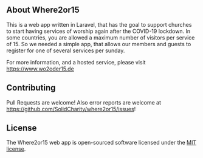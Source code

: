 ## About Where2or15

This is a web app written in Laravel, that has the goal to support churches to start having services of worship again after the COVID-19 lockdown. In some countries, you are allowed a maximum number of visitors per service of 15. So we needed a simple app, that allows our members and guests to register for one of several services per sunday.

For more information, and a hosted service, please visit https://www.wo2oder15.de

## Contributing

Pull Requests are welcome! Also error reports are welcome at https://github.com/SolidCharity/where2or15/issues!

## License

The Where2or15 web app is open-sourced software licensed under the [MIT license](https://opensource.org/licenses/MIT).
